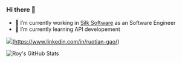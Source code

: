 ### Hi there 👋

- 🔭 I’m currently working in [Silk Software](https://www.silksoftware.com/) as an Software Engineer
- 🌱 I’m currently learning API developement

<a href="https://www.linkedin.com/in/ruotian-gao/"><img src="https://img.shields.io/badge/LinkedIn-0077B5?style=plastic&logo=linkedin&logoColor=white"/>(https://www.linkedin.com/in/ruotian-gao/)
              
![Roy's GitHub Stats](https://github-readme-stats.vercel.app/api?username=RoyGRT)

<!--
**RoyGRT/RoyGRT** is a ✨ _special_ ✨ repository because its `README.md` (this file) appears on your GitHub profile.

Here are some ideas to get you started:



-->
